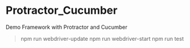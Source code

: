 # Protractor_Cucumber

Demo Framework with Protractor and Cucumber

> npm run webdriver-update
> npm run webdriver-start
> npm run test
